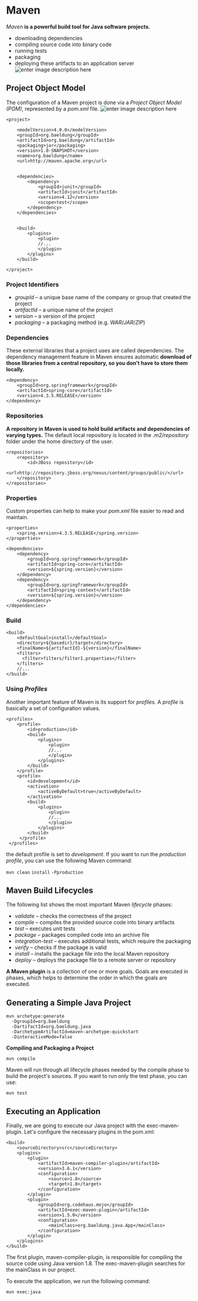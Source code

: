 # Maven
_Maven_  **is a powerful build tool for Java software projects.** 

 - downloading dependencies 
 -  compiling source code into binary code 
 - running tests  
 - packaging
 - deploying these artifacts to an application server
![enter image description here](http://tutorials.jenkov.com/images/maven/maven-overview-1.png)
 ## **Project Object Model**

The configuration of a Maven project is done via a  _Project Object Model (POM)_, represented by a  _pom.xml_  file. 
![enter image description here](https://i2.wp.com/www.dineshonjava.com/wp-content/uploads/2016/10/Maven-dirctory-structure.png?fit=220,298&ssl=1)

    <project>
        
        <modelVersion>4.0.0</modelVersion>
        <groupId>org.baeldung</groupId>
        <artifactId>org.baeldung</artifactId>
        <packaging>jar</packaging>
        <version>1.0-SNAPSHOT</version>
        <name>org.baeldung</name>
        <url>http://maven.apache.org</url>
        
        
        <dependencies>
            <dependency>
                <groupId>junit</groupId>
                <artifactId>junit</artifactId>
                <version>4.12</version>
                <scope>test</scope>
            </dependency>
        </dependencies>
       

        <build>
            <plugins>
                <plugin>
                //...
                </plugin>
            </plugins>
        </build>
        
    </project>
### **Project Identifiers**
-   _groupId_  – a unique base name of the company or group that created the project
-   _artifactId_  – a unique name of the project
-   _version_  – a version of the project
-   _packaging_  – a packaging method (e.g.  _WAR_/_JAR_/_ZIP_)
### **Dependencies**
These external libraries that a project uses are called dependencies. The dependency management feature in Maven ensures automatic **download of those libraries from a central repository, so you don't have to store them locally.**

    <dependency>
        <groupId>org.springframework</groupId>
        <artifactId>spring-core</artifactId>
        <version>4.3.5.RELEASE</version>
    </dependency>

### **Repositories**

**A repository in Maven is used to hold build artifacts and dependencies of varying types.** The default local repository is located in the  _.m2/repository_  folder under the home directory of the user.

    <repositories>
        <repository>
            <id>JBoss repository</id>
            <url>http://repository.jboss.org/nexus/content/groups/public/</url>
        </repository>
    </repositories>
### **Properties**

Custom properties can help to make your  _pom.xml_  file easier to read and maintain.

    <properties>
        <spring.version>4.3.5.RELEASE</spring.version>
    </properties>
     
    <dependencies>
        <dependency>
            <groupId>org.springframework</groupId>
            <artifactId>spring-core</artifactId>
            <version>${spring.version}</version>
        </dependency>
        <dependency>
            <groupId>org.springframework</groupId>
            <artifactId>spring-context</artifactId>
            <version>${spring.version}</version>
        </dependency>
    </dependencies>
### **Build**

    <build>
        <defaultGoal>install</defaultGoal>
        <directory>${basedir}/target</directory>
        <finalName>${artifactId}-${version}</finalName>
        <filters>
          <filter>filters/filter1.properties</filter>
        </filters>
        //...
    </build>
### **Using  _Profiles_**

Another important feature of Maven is its support for  _profiles._  A  _profile_  is basically a set of configuration values.

    <profiles>
        <profile>
            <id>production</id>
            <build>
                <plugins>
                    <plugin>
                    //...
                    </plugin>
                </plugins>
            </build>
        </profile>
        <profile>
            <id>development</id>
            <activation>
                <activeByDefault>true</activeByDefault>
            </activation>
            <build>
                <plugins>
                    <plugin>
                    //...
                    </plugin>
                </plugins>
            </build>
         </profile>
     </profiles>
the default profile is set to  _development_. If you want to run the  _production_ _profile_, you can use the following Maven command:

`mvn clean` `install` `-Pproduction`
## **Maven Build Lifecycles**
The following list shows the most important Maven  _lifecycle_  phases:

-   _validate_  – checks the correctness of the project
-   _compile_  – compiles the provided source code into binary artifacts
-   _test_  – executes unit tests
-   _package_  – packages compiled code into an archive file
-   _integration-test_  – executes additional tests, which require the packaging
-   _verify_  – checks if the package is valid
-   _install_  – installs the package file into the local Maven repository
-   _deploy_  – deploys the package file to a remote server or repository

**A Maven plugin**
 is a collection of one or more goals. Goals are executed in phases, which helps to determine the order in which the goals are executed.

## Generating a Simple Java Project



    mvn archetype:generate
      -DgroupId=org.baeldung
      -DartifactId=org.baeldung.java 
      -DarchetypeArtifactId=maven-archetype-quickstart
      -DinteractiveMode=false

**Compiling and Packaging a Project**

    mvn compile

Maven will run through all lifecycle phases needed by the compile phase to build the project's sources. If you want to run only the test phase, you can use:

    mvn test

## Executing an Application

Finally, we are going to execute our Java project with the exec-maven-plugin. Let's configure the necessary plugins in the pom.xml:


    <build>
        <sourceDirectory>src</sourceDirectory>
        <plugins>
            <plugin>
                <artifactId>maven-compiler-plugin</artifactId>
                <version>3.6.1</version>
                <configuration>
                    <source>1.8</source>
                    <target>1.8</target>
                </configuration>
            </plugin>
            <plugin>
                <groupId>org.codehaus.mojo</groupId>
                <artifactId>exec-maven-plugin</artifactId>
                <version>1.5.0</version>
                <configuration>
                    <mainClass>org.baeldung.java.App</mainClass>
                </configuration>
            </plugin>
        </plugins>
    </build>

The first plugin, maven-compiler-plugin, is responsible for compiling the source code using Java version 1.8. The exec-maven-plugin searches for the mainClass in our project.

To execute the application, we run the following command:

    mvn exec:java

